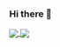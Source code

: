### Hi there 👋

<a href="https://github.com/brunonapoli/github-readme-stats">
  <img align="center" src=[![Anurag's GitHub stats](https://github-readme-stats.vercel.app/api?username=brunonapoli)](https://github.com/anuraghazra/github-readme-stats)
 />
</a>
<a href="https://github.com/brunonapoli/convoychat">
  <img align="center" src=[![Top Langs](https://github-readme-stats.vercel.app/api/top-langs/?username=brunonapoli)](https://github.com/anuraghazra/github-readme-stats)/>
</a>


<!--
**brunonapoli/brunonapoli** is a ✨ _special_ ✨ repository because its `README.md` (this file) appears on your GitHub profile.

Here are some ideas to get you started:

- 🔭 I’m currently working on ...
- 🌱 I’m currently learning ...
- 👯 I’m looking to collaborate on ...
- 🤔 I’m looking for help with ...
- 💬 Ask me about ...
- 📫 How to reach me: ...
- 😄 Pronouns: ...
- ⚡ Fun fact: ...
-->
